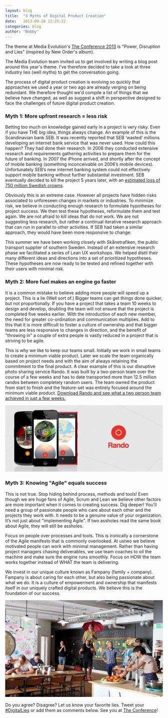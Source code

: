 ```yaml
---
layout: blog
title:  "3 Myths of Digital Product Creation"
date:   2013-09-28 12:25:22
categories: blog
author: "Bobby"
---
```


<p>
  The theme at Media Evolution's <a href="http://mediaevolution.se/theconference">The Conference 2013</a> is "Power, Disruption and Lies" (inspired by New Order's album).

</p>
<p>
  The Media Evolution team invited us to get involved by writing a blog post around this year's theme. I've therefore decided to take a look at three industry lies (well myths) to get the conversation going.

</p>
<!--more-->
<p>
  The process of digital product creation is evolving so quickly that approaches we used a year or two ago are already verging on being redundant. We therefore thought we'd compile a list of things that we believe have changed, as well as suggest a shift in perspective designed to face the challenges of future digital product creation.
</p>
<h3>Myth 1: More upfront research = less risk</h3>
<p>
  Betting too much on knowledge gained early in a project is very risky. Even if you have THE big idea, things always change. An example of this is the Scandinavian bank SEB. It was recently reported that SEB ‘wasted’ millions developing an internet bank service that was never used. How could this happen? They had done their research. In 2006 they conducted extensive research and requirements gathering activities to prepare them for the future of banking. In 2007 the iPhone arrived, and shortly after the concept of mobile banking (something inconceivable on 2006’s mobile devices). Unfortunately SEB’s new internet banking system could not effectively support mobile banking without further substantial investment. SEB eventually decided to kill the project 5 years later, with an <a title="Article about SEB" href="http://computersweden.idg.se/2.2683/1.489832/seb-skrotar-ny-natbank---750-miljoner-i-sjon">estimated loss of 750 million Swedish crowns</a>.
</p>
<p>
  Obviously this is an extreme case. However all projects have hidden risks associated to unforeseen changes in markets or industries. To minimize risk, we believe in conducting enough research to formulate hypotheses for project success. We then test these hypotheses, reformulate them and test again. We are not afraid to kill ideas that do not work. We are not suggesting less research, but rather a continual iterative research approach that can run in parallel to other activities. If SEB had taken a similar approach, they would have been more responsive to change.
</p>

<p>
  This summer we have been working closely with Skånetrafiken, the public transport supplier of southern Sweden. Instead of an extensive research phase we facilitated a series of Lean UX workshops. We helped distil their many different ideas and directions into a set of prioritized hypotheses. These hypotheses are now ready to be tested and refined together with their users with minimal risk.
</p>
<h3>Myth 2: More fuel makes an engine go faster</h3>
<p>
  It is a common mistake to believe adding more people will speed up a project. This is a lie (Well sort of.) Bigger teams can get things done quicker, but not proportionally. If you have a project that takes a team 10 weeks to design and develop, doubling the team will not ensure that the project is completed five weeks earlier. With the introduction of each new member, the need for greater co-ordination and communication multiplies. Add to this that it is more difficult to foster a culture of ownership and that bigger teams are less responsive to changes in direction, and the benefit of "throwing in" a couple of extra people is vastly reduced in a project that is striving to be agile.
</p>

<p>
  This is why we like to keep our teams small. Initially we work in small teams to create a minimum viable product. Later we scale the team organically based on project needs and with the aim of always retaining the commitment to the final product. A clear example of this is our disruptive photo sharing service Rando. It was built by a two-person team over the course of a few weeks and has to date transported more than 12.5 million randos between completely random users. The team owned the product from start to finish and the feature-set was entirely focused around the minimum viable product. <a title="Rando site" href="http://rando.ustwo.se/">Download Rando and see what a two person team achieved in just a few weeks.</a>
</p>

<img src="/img/rando.jpg"/>
<br>
<h3>Myth 3: Knowing "Agile" equals success</h3>
<p>
  This is not true. Stop hiding behind process, methods and tools! Even though we are huge fans of Agile, Scrum and Lean we believe other factors are more important when it comes to creating success. Dig deeper! You’ll need a group of passionate people who care about each other and the projects they work with. It needs to be a genuine value of your organization. It’s not just about "implementing Agile". If two assholes read the same book about Agile, they will still be assholes.
</p>

<p>
  Focus on people over processes and tools. This is ironically a cornerstone of the Agile manifesto that is commonly overlooked. At ustwo we believe motivated people can work with minimal management. Rather than having project managers chasing deliverables, we use team coaches to oil the machine and make sure the engine runs smoothly. Focus on HOW the team works together instead of WHAT the team is delivering.
</p>

<p>
  We invest in our unique culture known as Fampany (family + company). Fampany is about caring for each other, but also being passionate about what we do. It is a culture of empowerment and ownership that manifests itself in our uniquely crafted digital products. We believe this is the foundation of our success.
</p>

<p>

</p>
<img src="/img/rando2.jpg"/>
<p>
  Do you agree? Disagree? Let us know your favorite lies. Tweet your <a title="Twitter #DigitalLies" href="https://twitter.com/search?q=%23DigitalLies">#DigitalLies</a> or add them as comments below. See you at <a title="The Conference" href="http://mediaevolution.se/theconference/">The Conference</a>!
</p>

